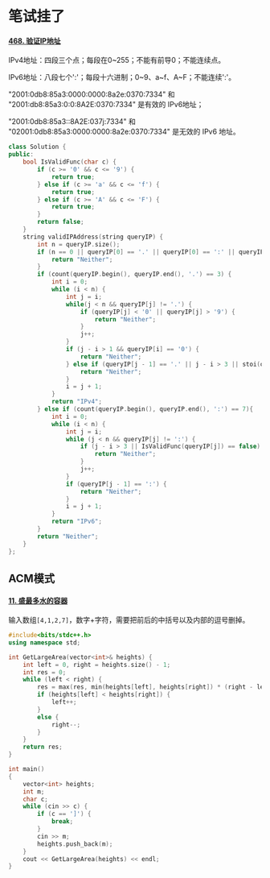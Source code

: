 # 笔试挂了

#### [468. 验证IP地址](https://leetcode.cn/problems/validate-ip-address/)

IPv4地址：四段三个点；每段在0~255；不能有前导0；不能连续点。

IPv6地址：八段七个':'；每段十六进制；0~9、a~f、A~F；不能连续':'。

"2001:0db8:85a3:0000:0000:8a2e:0370:7334" 和 "2001:db8:85a3:0:0:8A2E:0370:7334" 是有效的 IPv6地址；

"2001:0db8:85a3::8A2E:037j:7334" 和 "02001:0db8:85a3:0000:0000:8a2e:0370:7334" 是无效的 IPv6 地址。

```c++
class Solution {
public:
    bool IsValidFunc(char c) {
        if (c >= '0' && c <= '9') {
            return true;
        } else if (c >= 'a' && c <= 'f') {
            return true;
        } else if (c >= 'A' && c <= 'F') {
            return true;
        }
        return false;
    }
    string validIPAddress(string queryIP) {
        int n = queryIP.size();
        if (n == 0 || queryIP[0] == '.' || queryIP[0] == ':' || queryIP[n - 1] == '.' || queryIP[n - 1] == ':') {
            return "Neither";
        }
        if (count(queryIP.begin(), queryIP.end(), '.') == 3) {
            int i = 0;
            while (i < n) {
                int j = i;
                while(j < n && queryIP[j] != '.') {
                    if (queryIP[j] < '0' || queryIP[j] > '9') {
                        return "Neither";
                    }
                    j++;
                }
                if (j - i > 1 && queryIP[i] == '0') {
                    return "Neither";
                } else if (queryIP[j - 1] == '.' || j - i > 3 || stoi(queryIP.substr(i, j - i)) > 255) {
                    return "Neither";
                }
                i = j + 1;
            }
            return "IPv4";
        } else if (count(queryIP.begin(), queryIP.end(), ':') == 7){
            int i = 0;
            while (i < n) {
                int j = i;
                while (j < n && queryIP[j] != ':') {
                    if (j - i > 3 || IsValidFunc(queryIP[j]) == false) {
                        return "Neither";
                    }
                    j++;
                }
                if (queryIP[j - 1] == ':') {
                    return "Neither";
                }
                i = j + 1;
            }
            return "IPv6";
        }
        return "Neither";
    }
};
```



## ACM模式

#### [11. 盛最多水的容器](https://leetcode.cn/problems/container-with-most-water/)

输入数组`[4,1,2,7]`，数字+字符，需要把前后的中括号以及内部的逗号删掉。

```c++
#include<bits/stdc++.h>
using namespace std;

int GetLargeArea(vector<int>& heights) {
    int left = 0, right = heights.size() - 1;
    int res = 0;
    while (left < right) {
        res = max(res, min(heights[left], heights[right]) * (right - left));
        if (heights[left] < heights[right]) {
            left++;
        }
        else {
            right--;
        }
    }
    return res;
}

int main()
{
    vector<int> heights;
    int m;
    char c;
    while (cin >> c) {
        if (c == ']') {
            break;
        }
        cin >> m;
        heights.push_back(m);
    }
    cout << GetLargeArea(heights) << endl;
}
```

